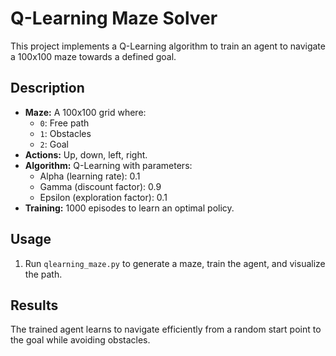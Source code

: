 # Q-Learning Maze Solver

This project implements a Q-Learning algorithm to train an agent to navigate a 100x100 maze towards a defined goal.

## Description

- **Maze:** A 100x100 grid where:
  - `0`: Free path
  - `1`: Obstacles
  - `2`: Goal
- **Actions:** Up, down, left, right.
- **Algorithm:** Q-Learning with parameters:
  - Alpha (learning rate): 0.1
  - Gamma (discount factor): 0.9
  - Epsilon (exploration factor): 0.1
- **Training:** 1000 episodes to learn an optimal policy.

## Usage

1. Run `qlearning_maze.py` to generate a maze, train the agent, and visualize the path.

## Results

The trained agent learns to navigate efficiently from a random start point to the goal while avoiding obstacles.
